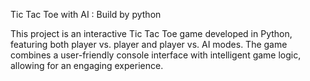 Tic Tac Toe with AI : Build by python

This project is an interactive Tic Tac Toe game developed in Python,
featuring both player vs. player and player vs. AI modes. 
The game combines a user-friendly console interface with intelligent game logic, allowing for an engaging experience.
